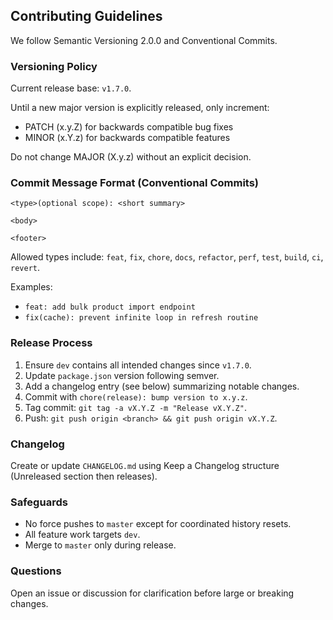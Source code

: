 ## Contributing Guidelines

We follow Semantic Versioning 2.0.0 and Conventional Commits.

### Versioning Policy

Current release base: `v1.7.0`.

Until a new major version is explicitly released, only increment:

* PATCH (x.y.Z) for backwards compatible bug fixes
* MINOR (x.Y.z) for backwards compatible features

Do not change MAJOR (X.y.z) without an explicit decision.

### Commit Message Format (Conventional Commits)

```
<type>(optional scope): <short summary>

<body>

<footer>
```

Allowed types include:
`feat`, `fix`, `chore`, `docs`, `refactor`, `perf`, `test`, `build`, `ci`, `revert`.

Examples:
* `feat: add bulk product import endpoint`
* `fix(cache): prevent infinite loop in refresh routine`

### Release Process

1. Ensure `dev` contains all intended changes since `v1.7.0`.
2. Update `package.json` version following semver.
3. Add a changelog entry (see below) summarizing notable changes.
4. Commit with `chore(release): bump version to x.y.z`.
5. Tag commit: `git tag -a vX.Y.Z -m "Release vX.Y.Z"`.
6. Push: `git push origin <branch> && git push origin vX.Y.Z`.

### Changelog

Create or update `CHANGELOG.md` using Keep a Changelog structure (Unreleased section then releases).

### Safeguards

* No force pushes to `master` except for coordinated history resets.
* All feature work targets `dev`.
* Merge to `master` only during release.

### Questions

Open an issue or discussion for clarification before large or breaking changes.
